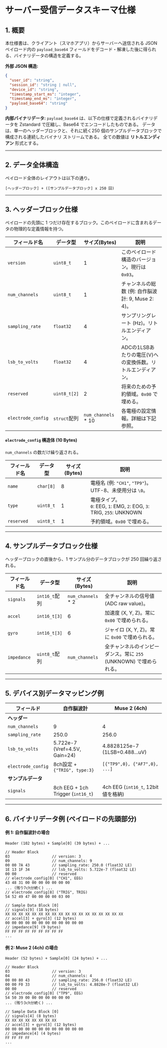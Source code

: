 # サーバー受信データスキーマ仕様

## 1. 概要
本仕様書は、クライアント（スマホアプリ）からサーバーへ送信される JSON ペイロード内の `payload_base64` フィールドをデコード・解凍した後に得られる、バイナリデータの構造を定義する。

**外部 JSON 構造:**

```json
{
  "user_id": "string",
  "session_id": "string | null",
  "device_id": "string",
  "timestamp_start_ms": "integer",
  "timestamp_end_ms": "integer",
  "payload_base64": "string"
}
````

**内部バイナリデータ:**
`payload_base64` は、以下の仕様で定義されるバイナリデータを Zstandard で圧縮し、Base64 でエンコードしたものである。
データは、単一のヘッダーブロックと、それに続く250 個のサンプルデータブロックで構成される連続したバイナリ ストリームである。
全ての数値は **リトルエンディアン** 形式とする。

-----

## 2\. データ全体構造

ペイロード全体のレイアウトは以下の通り。

`[ヘッダーブロック] + ([サンプルデータブロック] x 250 回)`

-----

## 3\. ヘッダーブロック仕様

ペイロードの先頭に 1 つだけ存在するブロック。このペイロードに含まれるデータの物理的な定義情報を持つ。

| フィールド名         | データ型       | サイズ(Bytes)        | 説明                                                         |
| -------------------- | -------------- | -------------------- | ------------------------------------------------------------ |
| `version`            | `uint8_t`      | 1                    | このペイロード構造のバージョン。現行は `0x03`。                 |
| `num_channels`       | `uint8_t`      | 1                    | チャンネルの総数 (例: 自作脳波計: 9, Muse 2: 4)。           |
| `sampling_rate`      | `float32`      | 4                    | サンプリングレート (Hz)。リトルエンディアン。                |
| `lsb_to_volts`       | `float32`      | 4                    | ADCの1LSBあたりの電圧(V)への変換係数。リトルエンディアン。     |
| `reserved`           | `uint8_t[2]`   | 2                    | 将来のための予約領域。`0x00` で埋める。                      |
| `electrode_config`   | `struct`配列   | `num_channels` \* 10  | 各電極の設定情報。詳細は下記参照。                           |

#### `electrode_config` 構造体 (10 Bytes)

`num_channels` の数だけ繰り返される。

| フィールド名 | データ型     | サイズ(Bytes) | 説明                                                         |
| ------------ | ------------ | ------------- | ------------------------------------------------------------ |
| `name`       | `char[8]`    | 8             | 電極名 (例: `"CH1"`, `"TP9"`)。UTF-8、未使用分は `\0`。      |
| `type`       | `uint8_t`    | 1             | 電極タイプ。<br> `0`: EEG, `1`: EMG, `2`: EOG, `3`: TRIG, `255`: UNKNOWN |
| `reserved`   | `uint8_t`    | 1             | 予約領域。`0x00` で埋める。                                  |

-----

## 4\. サンプルデータブロック仕様

ヘッダーブロックの直後から、1 サンプル分のデータブロックが 250 回繰り返される。

| フィールド名   | データ型        | サイズ(Bytes)       | 説明                                                         |
| -------------- | --------------- | ------------------- | ------------------------------------------------------------ |
| `signals`      | `int16_t`配列   | `num_channels` \* 2  | 全チャンネルの信号値 (ADC raw value)。                       |
| `accel`        | `int16_t[3]`    | 6                   | 加速度 (X, Y, Z)。常に `0x00` で埋められる。                  |
| `gyro`         | `int16_t[3]`    | 6                   | ジャイロ (X, Y, Z)。常に `0x00` で埋められる。                |
| `impedance`    | `uint8_t`配列   | `num_channels`      | 全チャンネルのインピーダンス。常に `255` (UNKNOWN) で埋められる。 |

-----

## 5\. デバイス別データマッピング例

| フィールド           | 自作脳波計                               | Muse 2 (4ch)                                |
| -------------------- | ---------------------------------------- | ------------------------------------------- |
| **ヘッダー** |                                          |                                             |
| `num_channels`       | 9                                        | 4                                           |
| `sampling_rate`      | 250.0                                    | 256.0                                       |
| `lsb_to_volts`       | 5.722e-7 (Vref=4.5V, Gain=24)            | 4.8828125e-7 (1LSB=0.488...uV)              |
| `electrode_config`   | 8ch設定 + `{"TRIG", type:3}`             | `[{"TP9",0}, {"AF7",0}, ...]`                |
| **サンプルデータ** |                                          |                                             |
| `signals`            | 8ch EEG + 1ch Trigger (`int16_t`)        | 4ch EEG (`int16_t`, 12bit値を格納)          |

-----

## 6\. バイナリデータ例 (ペイロードの先頭部分)

#### 例 1: 自作脳波計の場合

`Header (102 bytes) + Sample[0] (39 bytes) + ...`

```
// Header Block
03                   // version: 3
09                   // num_channels: 9
00 00 7A 43          // sampling_rate: 250.0 (float32 LE)
1E 13 1F 34          // lsb_to_volts: 5.722e-7 (float32 LE)
00 00                // reserved
// electrode_config[0] ("CH1", EEG)
43 48 31 00 00 00 00 00 00 00
... (残り7ch分続く) ...
// electrode_config[8] ("TRIG", TRIG)
54 52 49 47 00 00 00 00 03 00

// Sample Data Block [0]
// signals[9] (18 bytes)
XX XX XX XX XX XX XX XX XX XX XX XX XX XX XX XX XX XX
// accel[3] + gyro[3] (12 bytes)
00 00 00 00 00 00 00 00 00 00 00 00
// impedance[9] (9 bytes)
FF FF FF FF FF FF FF FF FF
...
```

#### 例 2: Muse 2 (4ch) の場合

`Header (52 bytes) + Sample[0] (24 bytes) + ...`

```
// Header Block
03                   // version: 3
04                   // num_channels: 4
00 00 80 43          // sampling_rate: 256.0 (float32 LE)
00 00 F0 33          // lsb_to_volts: 4.8828e-7 (float32 LE)
00 00                // reserved
// electrode_config[0] ("TP9", EEG)
54 50 39 00 00 00 00 00 00 00
... (残り3ch分続く) ...

// Sample Data Block [0]
// signals[4] (8 bytes)
XX XX XX XX XX XX XX XX
// accel[3] + gyro[3] (12 bytes)
00 00 00 00 00 00 00 00 00 00 00 00
// impedance[4] (4 bytes)
FF FF FF FF
...
```

